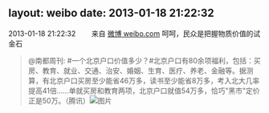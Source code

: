 layout: weibo
date: 2013-01-18 21:22:32
---
2013-01-18 21:22:32  &nbsp;&nbsp;&nbsp;&nbsp;&nbsp;&nbsp; 来自 <a href="http://weibo.com/" rel="nofollow">微博 weibo.com</a>
呵呵，民众是把握物质价值的试金石
>  @南都周刊: #一个北京户口价值多少？#北京户口有80余项福利，包括：买房、教育、就业、交通、治安、婚姻、生育、医疗、养老、金融等。据测算，有北京户口买房至少能省46万多，读书至少能省8万多，考入北大几率提高41倍……单就买房和教育两项，北京户口就值54万多，恰巧"黑市"定价正是50万。（腾讯） ​​​
>  ![图片](https://ww3.sinaimg.cn/large/61d7cd94jw1e0y02mh71nj.jpg)
